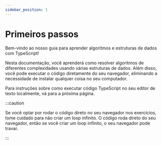 ```yaml
---
sidebar_position: 1
---
```


# Primeiros passos

Bem-vindo ao nosso guia para aprender algoritmos e estruturas de dados com TypeScript!

Nesta documentação, você aprenderá como resolver algoritmos de diferentes complexidades usando várias estruturas de
dados. Além disso, você pode executar o código diretamente do seu navegador, eliminando a necessidade de instalar
qualquer coisa no seu computador.

Para instruções sobre como executar código TypeScript no seu editor de texto localmente, vá para a próxima página.

:::caution

Se você optar por rodar o código direto no seu navegador nos exercícios, tome cuidado para não criar um loop infinito.
O código roda direto do seu navegador, então se você criar um loop infinito, o seu navegador pode travar.

:::
